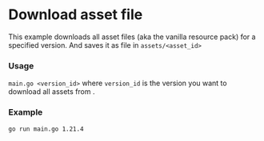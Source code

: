 # Download asset file

This example downloads all asset files (aka the vanilla resource pack) for a specified version. And saves it as file in `assets/<asset_id>`

### Usage

`main.go <version_id>` where `version_id` is the version you want to download all assets from .

### Example
```sh
go run main.go 1.21.4
```
